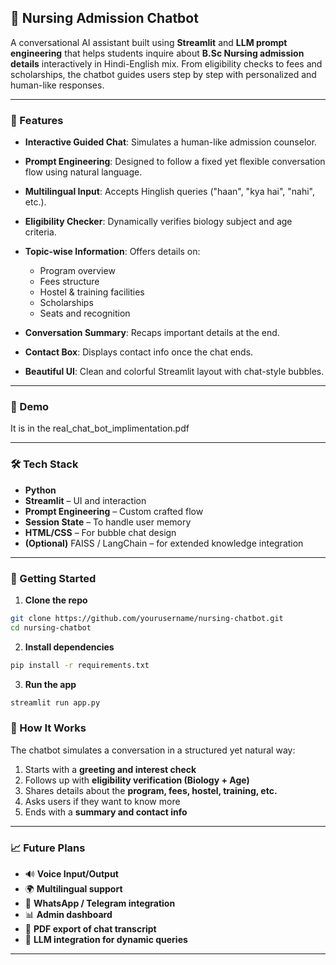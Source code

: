 ## 🏥 Nursing Admission Chatbot

A conversational AI assistant built using **Streamlit** and **LLM prompt engineering** that helps students inquire about **B.Sc Nursing admission details** interactively in Hindi-English mix. From eligibility checks to fees and scholarships, the chatbot guides users step by step with personalized and human-like responses.

---

### 🎯 Features

* **Interactive Guided Chat**: Simulates a human-like admission counselor.
* **Prompt Engineering**: Designed to follow a fixed yet flexible conversation flow using natural language.
* **Multilingual Input**: Accepts Hinglish queries ("haan", "kya hai", "nahi", etc.).
* **Eligibility Checker**: Dynamically verifies biology subject and age criteria.
* **Topic-wise Information**: Offers details on:

  * Program overview
  * Fees structure
  * Hostel & training facilities
  * Scholarships
  * Seats and recognition
* **Conversation Summary**: Recaps important details at the end.
* **Contact Box**: Displays contact info once the chat ends.
* **Beautiful UI**: Clean and colorful Streamlit layout with chat-style bubbles.

---

### 📸 Demo

It is in the real_chat_bot_implimentation.pdf

---

### 🛠️ Tech Stack

* **Python**
* **Streamlit** – UI and interaction
* **Prompt Engineering** – Custom crafted flow
* **Session State** – To handle user memory
* **HTML/CSS** – For bubble chat design
* **(Optional)** FAISS / LangChain – for extended knowledge integration

---

### 🚀 Getting Started

1. **Clone the repo**

```bash
git clone https://github.com/yourusername/nursing-chatbot.git
cd nursing-chatbot
```

2. **Install dependencies**

```bash
pip install -r requirements.txt
```

3. **Run the app**

```bash
streamlit run app.py
```
### 🧠 How It Works

The chatbot simulates a conversation in a structured yet natural way:

1. Starts with a **greeting and interest check**
2. Follows up with **eligibility verification (Biology + Age)**
3. Shares details about the **program, fees, hostel, training, etc.**
4. Asks users if they want to know more
5. Ends with a **summary and contact info**

---

### 📈 Future Plans

* 🔊 **Voice Input/Output**
* 🌍 **Multilingual support**
* 📱 **WhatsApp / Telegram integration**
* 📊 **Admin dashboard**
* 📃 **PDF export of chat transcript**
* 🤖 **LLM integration for dynamic queries**

---
